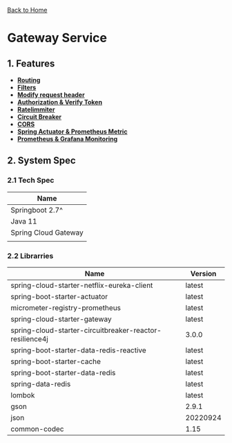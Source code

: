 [Back to Home](https://github.com/springboot-microservices-project/)

# Gateway Service

## 1. Features
- [**Routing**](https://github.com/springboot-microservices-project/.github/blob/main/profile/page/gateway-service/page/gateway-routing.md) 
- [**Filters**](https://github.com/springboot-microservices-project/.github/blob/main/profile/page/gateway-service/page/gateway-filters.md) 
- [**Modify request header**](https://github.com/springboot-microservices-project/.github/blob/main/profile/page/gateway-service/page/gateway-modified-reqheader.md)
- [**Authorization & Verify Token**](https://github.com/springboot-microservices-project/.github/blob/main/profile/page/gateway-service/page/gateway-authorizationtoken.md) 
- [**Ratelimmiter**](https://github.com/springboot-microservices-project/.github/blob/main/profile/page/gateway-service/page/gateway-ratelimmiter.md)
- [**Circuit Breaker**](https://github.com/springboot-microservices-project/.github/blob/main/profile/page/gateway-service/page/gateway-circuitbreaker.md)
- [**CORS**](https://github.com/springboot-microservices-project/.github/blob/main/profile/page/gateway-service/page/gateway-cors.md) 
- [**Spring Actuator & Prometheus Metric**](https://github.com/springboot-microservices-project/.github/blob/main/profile/page/gateway-service/page/gateway-spring-actuator-prometheus-metric.md) 
- [**Prometheus & Grafana Monitoring**](https://github.com/springboot-microservices-project/.github/blob/main/profile/page/gateway-service/page/gateway-prometheus-grafana-monitoring.md) 


## 2. System Spec

### 2.1 Tech Spec
| Name  |
|----|
| Springboot 2.7^  |
| Java 11 |
| Spring Cloud Gateway |
|  |


### 2.2 Librarries

| Name  | Version | 
|----|----|
| spring-cloud-starter-netflix-eureka-client | latest  |
| spring-boot-starter-actuator | latest |
| micrometer-registry-prometheus | latest |
| spring-cloud-starter-gateway | latest |
| spring-cloud-starter-circuitbreaker-reactor-resilience4j | 3.0.0 |
| spring-boot-starter-data-redis-reactive | latest |
| spring-boot-starter-cache | latest |
| spring-boot-starter-data-redis | latest |
| spring-data-redis | latest |
| lombok | latest |
| gson | 2.9.1 |
| json | 20220924 |
| common-codec | 1.15 |




